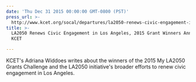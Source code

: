 ```yaml
---
date: 'Thu Dec 31 2015 00:00:00 GMT-0800 (PST)'
press_url: >-
  http://www.kcet.org/socal/departures/la2050-renews-civic-engagement-in-los-angeles-2015-grant-winners-announced.html
title: >-
  LA2050 Renews Civic Engagement in Los Angeles, 2015 Grant Winners Announced,
  KCET

---
```


KCET's Adriana Widdoes writes about the winners of the 2015 My LA2050 Grants Challenge and the LA2050 initiative's broader efforts to renew civic engagement in Los Angeles.
